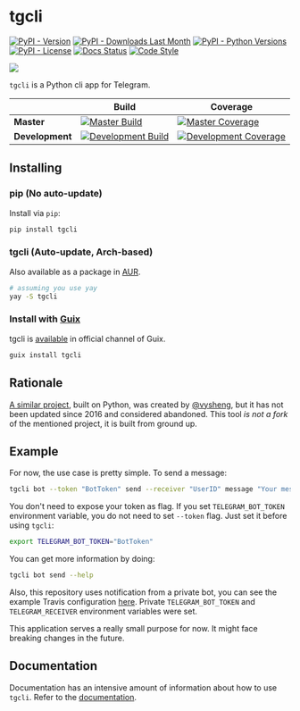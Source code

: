 # tgcli

[![PyPI - Version][badge_version]][pypi_url]
[![PyPI - Downloads Last Month][badge_downloads]][pypi_url]
[![PyPI - Python Versions][badge_pyversions]][pypi_url]
[![PyPI - License][badge_license]][pypi_url]
[![Docs Status][badge_docs]][docs_url]
[![Code Style][badge_style]](https://github.com/ambv/black)

![](resources/recording.gif)

`tgcli` is a Python cli app for Telegram.

[pypi_url]: https://pypi.org/project/tgcli/
[docs_url]: https://tgcli.readthedocs.io

[badge_version]: https://img.shields.io/pypi/v/tgcli.svg?style=flat-square&logo=python&logoColor=white
[badge_downloads]: https://img.shields.io/pypi/dm/tgcli.svg?style=flat-square&logo=python&logoColor=white
[badge_pyversions]: https://img.shields.io/pypi/pyversions/tgcli.svg?style=flat-square&logo=python&logoColor=white
[badge_license]: https://img.shields.io/pypi/l/tgcli.svg?style=flat-square
[badge_docs]: https://img.shields.io/readthedocs/tgcli?style=flat-square
[badge_style]: https://img.shields.io/badge/style-black-000000.svg?style=flat-square


|              | Build | Coverage |
|--------------|-------|----------|
| **Master**   | [![Master Build][badge_build_master]][build_url] | [![Master Coverage][badge_coverage_master]][coverage_url] |
| **Development** | [![Development Build][badge_build_development]][build_url] | [![Development Coverage][badge_coverage_development]][coverage_url] |

[build_url]: https://travis-ci.com/erayerdin/tgcli
[coverage_url]: https://coveralls.io/github/erayerdin/tgcli

[badge_build_master]: https://img.shields.io/travis/com/erayerdin/tgcli/master.svg?style=flat-square&logo=travis&logoColor=white
[badge_build_development]: https://img.shields.io/travis/com/erayerdin/tgcli/development.svg?style=flat-square&logo=travis&logoColor=white
[badge_coverage_master]: https://img.shields.io/coveralls/github/erayerdin/tgcli/master.svg?logo=star&logoColor=white&style=flat-square
[badge_coverage_development]: https://img.shields.io/coveralls/github/erayerdin/tgcli/development.svg?logo=star&logoColor=white&style=flat-square

## Installing

### pip (No auto-update)

Install via `pip`:

```bash
pip install tgcli
```
### tgcli (Auto-update, Arch-based)

Also available as a package in [AUR](https://aur.archlinux.org/packages/tgcli/).

```bash
# assuming you use yay
yay -S tgcli
```
### Install with [Guix](https://guix.gnu.org)

tgcli is [available](https://guix.gnu.org/en/packages/tgcli-0.3.1/) in official channel of Guix.

```bash
guix install tgcli
```

## Rationale

[A similar project](https://github.com/vysheng/tg), built on Python, was created by [@vysheng](https://github.com/vysheng), but it has not been updated since 2016 and considered abandoned. This tool *is not a fork* of the mentioned project, it is built from ground up.

## Example

For now, the use case is pretty simple. To send a message:

```bash
tgcli bot --token "BotToken" send --receiver "UserID" message "Your message"
```

You don't need to expose your token as flag. If you set
`TELEGRAM_BOT_TOKEN` environment variable, you do not need to set
`--token` flag. Just set it before using `tgcli`:

```bash
export TELEGRAM_BOT_TOKEN="BotToken"
```

You can get more information by doing:

```bash
tgcli bot send --help
```

Also, this repository uses notification from a private bot, you can see the
example Travis configuration [here](.travis.yml). Private `TELEGRAM_BOT_TOKEN`
and `TELEGRAM_RECEIVER` environment variables were set.

This application serves a really small purpose for now. It might face
breaking changes in the future.

## Documentation

Documentation has an intensive amount of  information about how to
use `tgcli`. Refer to the
[documentation][docs_url].
